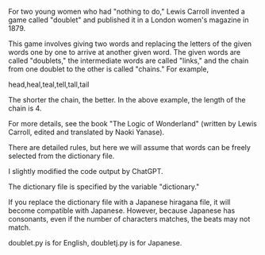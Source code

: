 For two young women who had "nothing to do," Lewis Carroll invented a game called "doublet" and published it in a London women's magazine in 1879.

This game involves giving two words and replacing the letters of the given words one by one to arrive at another given word. The given words are called "doublets," the intermediate words are called "links," and the chain from one doublet to the other is called "chains." For example,

head,heal,teal,tell,tall,tail

The shorter the chain, the better. In the above example, the length of the chain is 4.

For more details, see the book "The Logic of Wonderland" (written by Lewis Carroll, edited and translated by Naoki Yanase).

There are detailed rules, but here we will assume that words can be freely selected from the dictionary file.

I slightly modified the code output by ChatGPT.

The dictionary file is specified by the variable "dictionary."

If you replace the dictionary file with a Japanese hiragana file, it will become compatible with Japanese. However, because Japanese has consonants, even if the number of characters matches, the beats may not match.

doublet.py is for English, doubletj.py is for Japanese.
